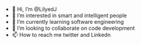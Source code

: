 - 👋 Hi, I’m @LilyedJ
- 👀 I’m interested in smart and intelligent people
- 🌱 I’m currently learning software engineering
- 💞️ I’m looking to collaborate on code development
- 📫 How to reach me twitter and Linkedn

<!---
LilyedJ/LilyedJ is a ✨ special ✨ repository because its `README.md` (this file) appears on your GitHub profile.
You can click the Preview link to take a look at your changes.
--->
